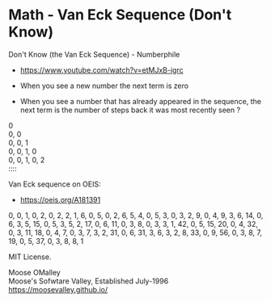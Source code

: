 # Math - Van Eck Sequence (Don't Know)

Don't Know (the Van Eck Sequence) - Numberphile
* https://www.youtube.com/watch?v=etMJxB-igrc

* When you see a new number the next term is zero
* When you see a number that has already appeared in the sequence, the next term is the number of steps back it was most recently seen ?

0
<br>0, 0
<br>0, 0, 1
<br>0, 0, 1, 0
<br>0, 0, 1, 0, 2
<br>::::

Van Eck sequence on OEIS:
* https://oeis.org/A181391

0, 0, 1, 0, 2, 0, 2, 2, 1, 6, 0, 5, 0, 2, 6, 5, 4, 0, 5, 3, 0, 3, 2, 9, 0, 4, 9, 3, 6, 14, 0, 6, 3, 5, 15, 0, 5, 3, 5, 2, 17, 0, 6, 11, 0, 3, 8, 0, 3, 3, 1, 42, 0, 5, 15, 20, 0, 4, 32, 0, 3, 11, 18, 0, 4, 7, 0, 3, 7, 3, 2, 31, 0, 6, 31, 3, 6, 3, 2, 8, 33, 0, 9, 56, 0, 3, 8, 7, 19, 0, 5, 37, 0, 3, 8, 8, 1


MIT License.

Moose OMalley
<br>Moose's Sofwtare Valley, Established July-1996
<br>https://moosevalley.github.io/
